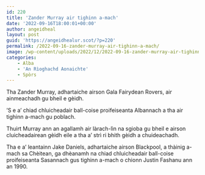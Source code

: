 ```yaml
---
id: 220
title: 'Zander Murray air tighinn a-mach'
date: '2022-09-16T18:00:01+00:00'
author: angeidheal
layout: post
guid: 'https://angeidhealur.scot/?p=220'
permalink: /2022-09-16-zander-murray-air-tighinn-a-mach/
image: /wp-content/uploads/2022/12/2022-09-16-zander-murray-air-tighinn-a-mach.webp
categories:
    - Alba
    - 'An Rìoghachd Aonaichte'
    - Spòrs
---
```


Tha Zander Murray, adhartaiche airson Gala Fairydean Rovers, air ainmeachadh gu bheil e gèidh.

’S e a’ chiad chluicheadair ball-coise proifeiseanta Albannach a tha air tighinn a-mach gu poblach.

Thuirt Murray ann an agallamh air làrach-lìn na sgioba gu bheil e airson cluicheadairean gèidh eile a tha a’ strì ri bhith gèidh a chuideachadh.

Tha e a’ leantainn Jake Daniels, adhartaiche airson Blackpool, a thàinig a-mach sa Chèitean, ga dhèanamh na chiad chluicheadair ball-coise proifeiseanta Sasannach gus tighinn a-mach o chionn Justin Fashanu ann an 1990.